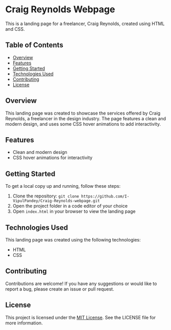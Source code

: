 # Craig Reynolds Webpage

This is a landing page for a freelancer, Craig Reynolds, created using HTML and CSS.

## Table of Contents

- [Overview](#overview)
- [Features](#features)
- [Getting Started](#getting-started)
- [Technologies Used](#technologies-used)
- [Contributing](#contributing)
- [License](#license)

## Overview

This landing page was created to showcase the services offered by Craig Reynolds, a freelancer in the design industry. The page features a clean and modern design, and uses some CSS hover animations to add interactivity.

## Features

- Clean and modern design
- CSS hover animations for interactivity

## Getting Started

To get a local copy up and running, follow these steps:

1. Clone the repository: `git clone https://github.com/I-VipulPandey/Craig-Reynolds-webpage.git`
2. Open the project folder in a code editor of your choice
3. Open `index.html` in your browser to view the landing page

## Technologies Used

This landing page was created using the following technologies:

- HTML
- CSS

## Contributing

Contributions are welcome! If you have any suggestions or would like to report a bug, please create an issue or pull request.

## License

This project is licensed under the [MIT License](https://opensource.org/licenses/MIT). See the LICENSE file for more information.
